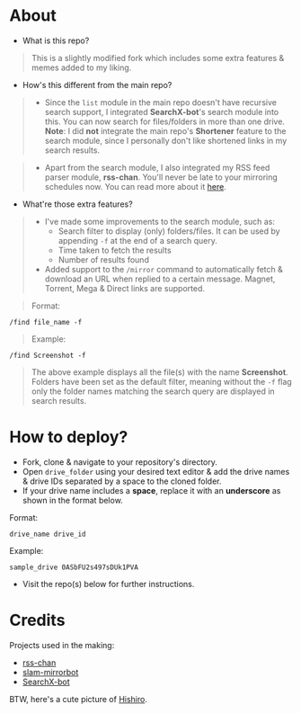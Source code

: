 # About
* What is this repo?
> This is a slightly modified fork which includes some extra features & memes added to my liking.
* How's this different from the main repo?
> * Since the `list` module in the main repo doesn't have recursive search support, I integrated **SearchX-bot**'s search module into this. You can now search for files/folders in more than one drive.  
> **Note**: I did **not** integrate the main repo's **Shortener** feature to the search module, since I personally don't like shortened links in my search results.  

>* Apart from the search module, I also integrated my RSS feed parser module, **rss-chan**. You'll never be late to your mirroring schedules now. You can read more about it [here](https://github.com/hyPnOtICDo0g/rss-chan).

* What're those extra features?
> * I've made some improvements to the search module, such as:  
>   * Search filter to display (only) folders/files. It can be used by appending `-f` at the end of a search query.  
>   * Time taken to fetch the results
>   * Number of results found
>  * Added support to the `/mirror` command to automatically fetch & download an URL when replied to a certain message. Magnet, Torrent, Mega & Direct links are supported.

> Format:
```
/find file_name -f
```
>Example:
```
/find Screenshot -f
```
>The above example displays all the file(s) with the name **Screenshot**. Folders have been set as the default filter, meaning without the `-f` flag only the folder names matching the search query are displayed in search results.

# How to deploy?

* Fork, clone & navigate to your repository's directory.
* Open `drive_folder` using your desired text editor & add the drive names & drive IDs separated by a space to the cloned folder.
* If your drive name includes a **space**, replace it with an **underscore** as shown in the format below.

Format:

```
drive_name drive_id
```

Example:

```
sample_drive 0ASbFU2s497sDUk1PVA
```
* Visit the repo(s) below for further instructions.

# Credits

Projects used in the making:

* [rss-chan](https://github.com/hyPnOtICDo0g/rss-chan)
* [slam-mirrorbot](https://github.com/Slam-Team/slam-mirrorbot)
* [SearchX-bot](https://github.com/SVR666/SearchX-bot)

BTW, here's a cute picture of [Hishiro](https://i.imgur.com/QPkgVg6.png).
